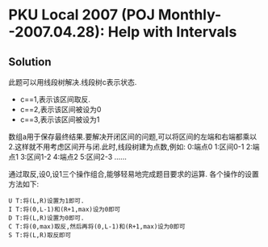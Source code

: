 # PKU Local 2007 (POJ Monthly--2007.04.28): Help with Intervals

## Solution

此题可以用线段树解决.线段树c表示状态.

* c==1,表示该区间取反.
* c==2,表示该区间被设为0
* c==3,表示该区间被设为1 

数组a用于保存最终结果.要解决开闭区间的问题,可以将区间的左端和右端都乘以2.这样就不用考虑区间开与闭.此时,线段树建为点数,例如:
0:端点0
1:区间0-1
2:端点1
3:区间1-2
4:端点2
5:区间2-3
......

通过取反,设0,设1三个操作组合,能够轻易地完成题目要求的运算. 各个操作的设置方法如下:

    U T:将(L,R)设置为1即可.
    I T:将(0,L-1)和(R+1,max)设为0即可
    D T:将(L,R)设置为0即可.
    C T:将(0,max)取反,然后再将(0,L-1)和(R+1,max)设为0即可
    S T:将(L,R)取反即可 
